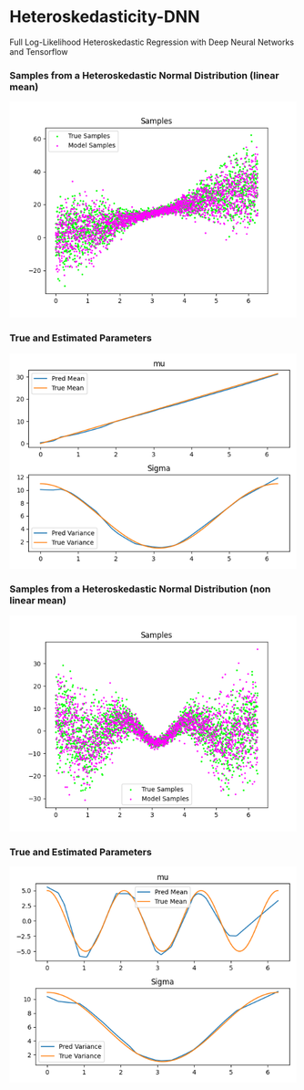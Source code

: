 # Heteroskedasticity-DNN
Full Log-Likelihood Heteroskedastic Regression with Deep Neural Networks and Tensorflow
### Samples from a Heteroskedastic Normal Distribution (linear mean)
![alt-text](https://github.com/claCase/Heteroskedasticity-DNN/blob/main/Figures/samples.png)
### True and Estimated Parameters
![alt-text](https://github.com/claCase/Heteroskedasticity-DNN/blob/main/Figures/params.png)
### Samples from a Heteroskedastic Normal Distribution (non linear mean)
![alt-text](https://github.com/claCase/Heteroskedasticity-DNN/blob/main/Figures/samples2.png)
### True and Estimated Parameters
![alt-text](https://github.com/claCase/Heteroskedasticity-DNN/blob/main/Figures/params2.png)